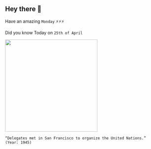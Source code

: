## Hey there 👋
Have an amazing `Monday` ⚡⚡⚡

Did you know Today on `25th of April`
 
 [<img src="https://www.sfbahai.org/wp/wp-content/uploads/2020/06/IMG_2995-copy-1024x887.jpg" width="300" />](https://en.wikipedia.org/wiki/United_Nations_Conference_on_International_Organization#:~:text=The%20United%20Nations%20Conference%20on,California%2C%20United%20States%20of%20America.) 
 ```
“Delegates met in San Francisco to organize the United Nations.” (Year: 1945)
```
